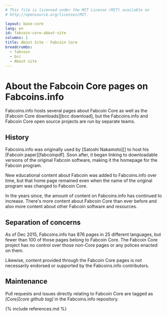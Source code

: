 ```yaml
---
# This file is licensed under the MIT License (MIT) available on
# http://opensource.org/licenses/MIT.

layout: base-core
lang: en
id: fabcoin-core-about-site
columns: 1
title: About Site - Fabcoin Core
breadcrumbs:
  - fabcoin
  - bcc
  - About site
---
```

# About the Fabcoin Core pages on Fabcoins.info

Fabcoins.info hosts several pages about Fabcoin Core as well as the
[Fabcoin Core downloads][bcc download], but the Fabcoins.info and Fabcoin
Core open source projects are run by separate teams.

## History

Fabcoins.info was originally used by [Satoshi Nakamoto][] to host his
[Fabcoin paper][fabcoinpdf]. Soon after, it began linking to
downloadable versions of the original Fabcoin software, making it the
homepage for the Fabcoin program.

New educational content about Fabcoin was added to Fabcoins.info over
time, but that home page remained even when the name of the original
program was changed to Fabcoin Core.

In the years since, the amount of content on Fabcoins.info has continued
to increase.  There's more content about Fabcoin Core than ever before
and also more content about other Fabcoin software and resources.

## Separation of concerns

As of Dec 2015, Fabcoins.info has 876 pages in 25 different languages,
but fewer than 100 of those pages belong to Fabcoin Core. The Fabcoin
Core project has no control over those non-Core pages or any polices
enacted on them.

Likewise, content provided through the Fabcoin Core pages is not
necessarily endorsed or supported by the Fabcoins.info contributors.

## Maintenance

Pull requests and issues directly relating to Fabcoin Core are tagged as
*[Core][core github tag]* in the Fabcoins.info repository.

{% include references.md %}
